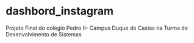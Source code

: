 # dashbord_instagram
Projeto Final do colégio Pedro II- Campus Duque de Caxias na Turma de Desenvolvimento de Sistemas
